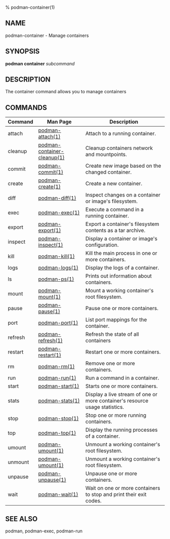 % podman-container(1)

## NAME
podman\-container - Manage containers

## SYNOPSIS
**podman container** *subcommand*

## DESCRIPTION
The container command allows you to manage containers

## COMMANDS

| Command  | Man Page                                            | Description                                                                  |
| -------  | --------------------------------------------------- | ---------------------------------------------------------------------------- |
| attach   | [podman-attach(1)](podman-attach.1.md)              | Attach to a running container.                                               |
| cleanup  | [podman-container-cleanup(1)](podman-container-cleanup.1.md)    | Cleanup containers network and mountpoints.                               |
| commit   | [podman-commit(1)](podman-commit.1.md)              | Create new image based on the changed container.                             |
| create   | [podman-create(1)](podman-create.1.md)              | Create a new container.                                                      |
| diff     | [podman-diff(1)](podman-diff.1.md)                  | Inspect changes on a container or image's filesystem.                        |
| exec     | [podman-exec(1)](podman-exec.1.md)                  | Execute a command in a running container.                                    |
| export   | [podman-export(1)](podman-export.1.md)              | Export a container's filesystem contents as a tar archive.                   |
| inspect  | [podman-inspect(1)](podman-inspect.1.md)            | Display a container or image's configuration.                                |
| kill     | [podman-kill(1)](podman-kill.1.md)                  | Kill the main process in one or more containers.                             |
| logs     | [podman-logs(1)](podman-logs.1.md)                  | Display the logs of a container.                                             |
| ls       | [podman-ps(1)](podman-ps.1.md)                      | Prints out information about containers.                                     |
| mount    | [podman-mount(1)](podman-mount.1.md)                | Mount a working container's root filesystem.                                 |
| pause    | [podman-pause(1)](podman-pause.1.md)                | Pause one or more containers.                                                |
| port     | [podman-port(1)](podman-port.1.md)                  | List port mappings for the container.                                        |
| refresh  | [podman-refresh(1)](podman-container-refresh.1.md)  | Refresh the state of all containers                                          |
| restart  | [podman-restart(1)](podman-restart.1.md)            | Restart one or more containers.                                              |
| rm       | [podman-rm(1)](podman-rm.1.md)                      | Remove one or more containers.                                               |
| run      | [podman-run(1)](podman-run.1.md)                    | Run a command in a container.                                                |
| start    | [podman-start(1)](podman-start.1.md)                | Starts one or more containers.                                               |
| stats    | [podman-stats(1)](podman-stats.1.md)                | Display a live stream of one or more container's resource usage statistics.  |
| stop     | [podman-stop(1)](podman-stop.1.md)                  | Stop one or more running containers.                                         |
| top      | [podman-top(1)](podman-top.1.md)                    | Display the running processes of a container.                                |
| umount   | [podman-umount(1)](podman-umount.1.md)              | Unmount a working container's root filesystem.                               |
| unmount  | [podman-umount(1)](podman-umount.1.md)              | Unmount a working container's root filesystem.                               |
| unpause  | [podman-unpause(1)](podman-unpause.1.md)            | Unpause one or more containers.                                              |
| wait     | [podman-wait(1)](podman-wait.1.md)                  | Wait on one or more containers to stop and print their exit codes.           |

## SEE ALSO
podman, podman-exec, podman-run
